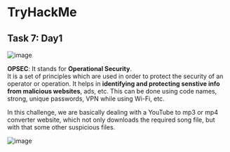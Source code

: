 # TryHackMe  

## Task 7: Day1  
![image](https://github.com/user-attachments/assets/d898a041-db45-4062-92c0-f3c5b4208557)


**OPSEC**: It stands for **Operational Security**.  
It is a set of principles which are used in order to protect the security of an operator or operation. It helps in 
**identifying and protecting senstive info from malicious websites**, ads, etc. This can be done using code names, 
strong, unique passwords, VPN while using Wi-Fi, etc.  

In this challenge, we are basically dealing with a YouTube to mp3 or mp4 converter website, which not only downloads
the required song file, but with that some other suspicious files.  








![image](https://github.com/user-attachments/assets/c859a279-9e06-4764-9e7e-a353f9554d27)

